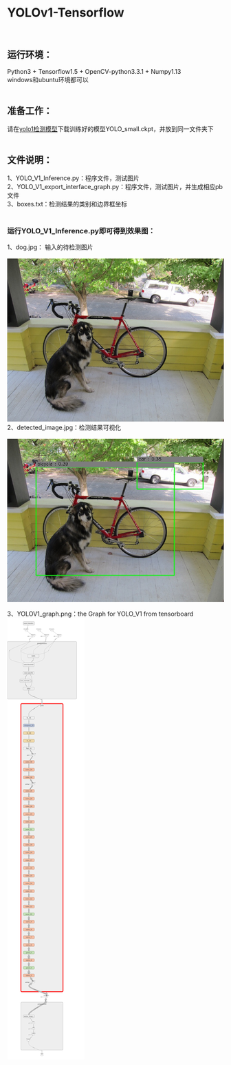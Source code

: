 # YOLOv1-Tensorflow<br><br>
## 运行环境：<br>
Python3 + Tensorflow1.5 + OpenCV-python3.3.1 + Numpy1.13<br>
windows和ubuntu环境都可以<br><br>
## 准备工作：<br>
请在[yolo1检测模型](https://drive.google.com/file/d/0B5aC8pI-akZUNVFZMmhmcVRpbTA/view?usp=sharing)下载训练好的模型YOLO_small.ckpt，并放到同一文件夹下<br><br>
## 文件说明：<br>
1、YOLO_V1_Inference.py：程序文件，测试图片<br>
2、YOLO_V1_export_interface_graph.py：程序文件，测试图片，并生成相应pb文件<br>
3、boxes.txt：检测结果的类别和边界框坐标<br><br>
### 运行YOLO_V1_Inference.py即可得到效果图：<br>
1、dog.jpg： 输入的待检测图片<br><br>
![image](image/dog.jpg)<br>
2、detected_image.jpg：检测结果可视化<br><br>
![image](detected_image.jpg)<br>

3、YOLOV1_graph.png：the Graph for YOLO_V1 from tensorboard
![image](YOLOV1_graph.png)<br>

